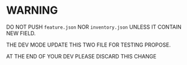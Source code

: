 # WARNING

DO NOT PUSH `feature.json` NOR `inventory.json` UNLESS IT CONTAIN NEW FIELD.

THE DEV MODE UPDATE THIS TWO FILE FOR TESTING PROPOSE. 

AT THE END OF YOUR DEV PLEASE DISCARD THIS CHANGE